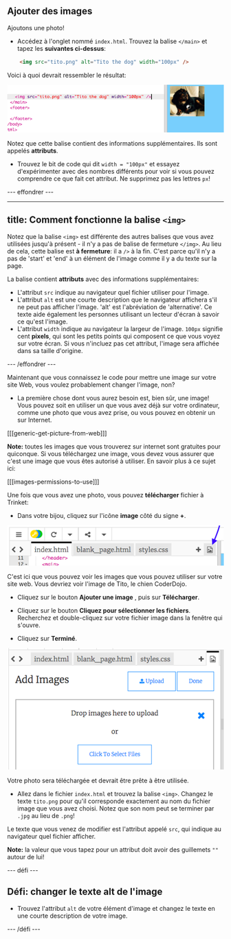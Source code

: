 ## Ajouter des images

Ajoutons une photo!

- Accédez à l'onglet nommé `index.html`. Trouvez la balise `</main>` et tapez les **suivantes ci-dessus**: 

```html
    <img src="tito.png" alt="Tito the dog" width="100px" />
```

Voici à quoi devrait ressembler le résultat:

![Image et image de Tito](images/egImgCodeTito.png)

Notez que cette balise contient des informations supplémentaires. Ils sont appelés **attributs**.

- Trouvez le bit de code qui dit `width = "100px"` et essayez d'expérimenter avec des nombres différents pour voir si vous pouvez comprendre ce que fait cet attribut. Ne supprimez pas les lettres `px`!

\--- effondrer \---

* * *

## title: Comment fonctionne la balise `<img>`

Notez que la balise `<img>` est différente des autres balises que vous avez utilisées jusqu'à présent - il n'y a pas de balise de fermeture `</img>`. Au lieu de cela, cette balise est **à fermeture**: il a `/>` à la fin. C'est parce qu'il n'y a pas de 'start' et 'end' à un élément de l'image comme il y a du texte sur la page.

La balise contient **attributs** avec des informations supplémentaires:

- L'attribut `src` indique au navigateur quel fichier utiliser pour l'image. 
- L'attribut `alt` est une courte description que le navigateur affichera s'il ne peut pas afficher l'image. 'alt' est l'abréviation de 'alternative'. Ce texte aide également les personnes utilisant un lecteur d'écran à savoir ce qu'est l'image.
- L'attribut `width` indique au navigateur la largeur de l'image. `100px` signifie cent **pixels**, qui sont les petits points qui composent ce que vous voyez sur votre écran. Si vous n'incluez pas cet attribut, l'image sera affichée dans sa taille d'origine.

\--- /effondrer \---

Maintenant que vous connaissez le code pour mettre une image sur votre site Web, vous voulez probablement changer l'image, non?

- La première chose dont vous aurez besoin est, bien sûr, une image! Vous pouvez soit en utiliser un que vous avez déjà sur votre ordinateur, comme une photo que vous avez prise, ou vous pouvez en obtenir un sur Internet.

[[[generic-get-picture-from-web]]]

**Note:** toutes les images que vous trouverez sur internet sont gratuites pour quiconque. Si vous téléchargez une image, vous devez vous assurer que c'est une image que vous êtes autorisé à utiliser. En savoir plus à ce sujet ici:

[[[images-permissions-to-use]]]

Une fois que vous avez une photo, vous pouvez **télécharger** fichier à Trinket:

- Dans votre bijou, cliquez sur l'icône **image** côté du signe **+**. 

![L'icône de l'image](images/tktImageIconArrow.png)

C'est ici que vous pouvez voir les images que vous pouvez utiliser sur votre site web. Vous devriez voir l'image de Tito, le chien CoderDojo.

- Cliquez sur le bouton **Ajouter une image** , puis sur **Télécharger**.

- Cliquez sur le bouton **Cliquez pour sélectionner les fichiers**. Recherchez et double-cliquez sur votre fichier image dans la fenêtre qui s'ouvre.

- Cliquez sur **Terminé**.

![Zone de téléchargement d'image](images/tktUploadImages.png)

Votre photo sera téléchargée et devrait être prête à être utilisée.

- Allez dans le fichier `index.html` et trouvez la balise `<img>`. Changez le texte `tito.png` pour qu'il corresponde exactement au nom du fichier image que vous avez choisi. Notez que son nom peut se terminer par `.jpg` au lieu de `.png`!

Le texte que vous venez de modifier est l'attribut appelé `src`, qui indique au navigateur quel fichier afficher.

**Note:** la valeur que vous tapez pour un attribut doit avoir des guillemets `""` autour de lui!

\--- défi \---

## Défi: changer le texte alt de l'image

- Trouvez l'attribut `alt` de votre élément d'image et changez le texte en une courte description de votre image. 

\--- /défi \---
